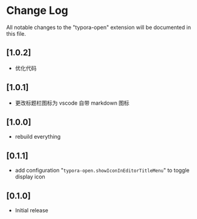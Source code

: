 # Change Log

All notable changes to the "typora-open" extension will be documented in this file.

## [1.0.2]

- 优化代码

## [1.0.1]

- 更改标题栏图标为 vscode 自带 markdown 图标

## [1.0.0]

- rebuild everything

## [0.1.1]

- add configuration "`typora-open.showIconInEditorTitleMenu`" to toggle display icon

## [0.1.0]

- Initial release
